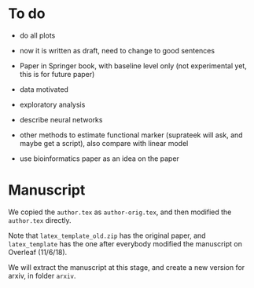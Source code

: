 # To do
- do all plots
- now it is written as draft, need to change to good sentences


- Paper in Springer book, with baseline level only (not experimental yet, this is for future paper)

- data motivated
- exploratory analysis
- describe neural networks

- other methods to estimate functional marker (suprateek will ask, and maybe get a script), also compare with linear model

- use bioinformatics paper as an idea on the paper

# Manuscript
We copied the `author.tex` as `author-orig.tex`, and then modified the `author.tex` directly.

Note that `latex_template_old.zip` has the original paper, and `latex_template` has the one after everybody modified the manuscript on Overleaf (11/6/18).

We will extract the manuscript at this stage, and create a new version for arxiv, in folder `arxiv`.